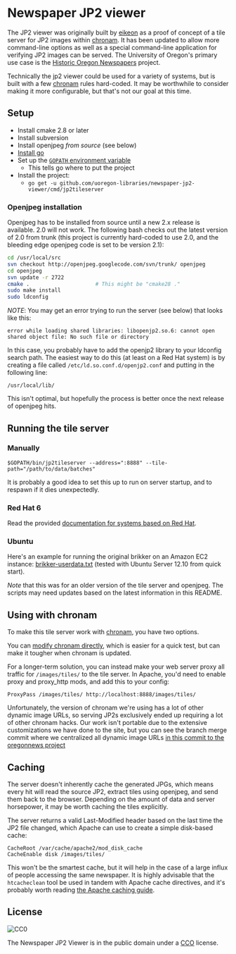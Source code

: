 Newspaper JP2 viewer
=======

The JP2 viewer was originally built by [eikeon](https://github.com/eikeon) as a
proof of concept of a tile server for JP2 images within
[chronam](https://github.com/LibraryOfCongress/chronam).  It has been updated
to allow more command-line options as well as a special command-line
application for verifying JP2 images can be served.  The University of Oregon's
primary use case is the [Historic Oregon
Newspapers](http://oregonnews.uoregon.edu/) project.

Technically the jp2 viewer could be used for a variety of systems, but is built
with a few [chronam](https://github.com/LibraryOfCongress/chronam) rules
hard-coded.  It may be worthwhile to consider making it more configurable, but
that's not our goal at this time.

Setup
-----

- Install cmake 2.8 or later
- Install subversion
- Install openjpeg *from source* (see below)
- [Install go](http://golang.org/doc/install)
- Set up the [`GOPATH` environment variable](http://golang.org/doc/code.html#GOPATH)
  - This tells go where to put the project
- Install the project:
  - `go get -u github.com/uoregon-libraries/newspaper-jp2-viewer/cmd/jp2tileserver`

### Openjpeg installation

Openjpeg has to be installed from source until a new 2.x release is available.
2.0 will not work.  The following bash checks out the latest version of 2.0
from trunk (this project is currently hard-coded to use 2.0, and the bleeding
edge openjpeg code is set to be version 2.1):

```bash
cd /usr/local/src
svn checkout http://openjpeg.googlecode.com/svn/trunk/ openjpeg
cd openjpeg
svn update -r 2722
cmake .                     # This might be "cmake28 ."
sudo make install
sudo ldconfig
```

*NOTE*: You may get an error trying to run the server (see below) that looks
like this:

    error while loading shared libraries: libopenjp2.so.6: cannot open shared object file: No such file or directory

In this case, you probably have to add the openjp2 library to your ldconfig
search path.  The easiest way to do this (at least on a Red Hat system)
is by creating a file called `/etc/ld.so.conf.d/openjp2.conf` and putting in
the following line:

    /usr/local/lib/

This isn't optimal, but hopefully the process is better once the next release
of openjpeg hits.

Running the tile server
-----

### Manually

`$GOPATH/bin/jp2tileserver --address=":8888" --tile-path="/path/to/data/batches"`

It is probably a good idea to set this up to run on server startup, and to
respawn if it dies unexpectedly.

### Red Hat 6

Read the provided [documentation for systems based on Red
Hat](rh_config/README.md).

### Ubuntu

Here's an example for running the original brikker on an Amazon EC2 instance:
[brikker-userdata.txt](https://gist.github.com/eikeon/5124717) (tested with
Ubuntu Server 12.10 from quick start).

*Note* that this was for an older version of the tile server and openjpeg.  The
scripts may need updates based on the latest information in this README.

Using with chronam
-----

To make this tile server work with
[chronam](https://github.com/LibraryOfCongress/chronam), you have two options.

You can [modify chronam directly](https://gist.github.com/eikeon/5124779),
which is easier for a quick test, but can make it tougher when chronam is
updated.

For a longer-term solution, you can instead make your web server proxy all
traffic for `/images/tiles/` to the tile server.  In Apache, you'd need to
enable proxy and proxy_http mods, and add this to your config:

`ProxyPass /images/tiles/ http://localhost:8888/images/tiles/`

Unfortunately, the version of chronam we're using has a lot of other dynamic
image URLs, so serving JP2s exclusively ended up requiring a lot of other
chronam hacks.  Our work isn't portable due to the extensive customizations we
have done to the site, but you can see the branch merge commit where we
centralized all dynamic image URLs [in this commit to the oregonnews
project](https://github.com/uoregon-libraries/oregonnews/commit/c8aad3287bf80cc4ca6716b91abd8b714be956a1)

Caching
-----

The server doesn't inherently cache the generated JPGs, which means every hit
will read the source JP2, extract tiles using openjpeg, and send them back to
the browser.  Depending on the amount of data and server horsepower, it may be
worth caching the tiles explicitly.

The server returns a valid Last-Modified header based on the last time the JP2
file changed, which Apache can use to create a simple disk-based cache:

```
CacheRoot /var/cache/apache2/mod_disk_cache
CacheEnable disk /images/tiles/
```

This won't be the smartest cache, but it will help in the case of a large
influx of people accessing the same newspaper.  It is highly advisable that the
`htcacheclean` tool be used in tandem with Apache cache directives, and it's
probably worth reading [the Apache caching
guide](http://httpd.apache.org/docs/2.2/caching.html).

License
-----

<img src="http://i.creativecommons.org/p/zero/1.0/88x31.png" style="border-style: none;" alt="CC0" />

The Newspaper JP2 Viewer is in the public domain under a
[CCO](http://creativecommons.org/publicdomain/zero/1.0/") license.
